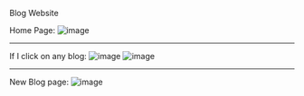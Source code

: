 Blog Website 

Home Page:
![image](https://github.com/user-attachments/assets/2a96422b-863f-45d4-91d5-d0f794ad80a1)

_____________________________________________________________________________________________________
If I click on any blog:
![image](https://github.com/user-attachments/assets/08aa45f1-2e09-482c-86bc-0b8f0966f794)
![image](https://github.com/user-attachments/assets/b7b720b9-abd7-41db-96fe-14b2b366ee70)

_____________________________________________________________________________________________________
New Blog page:
![image](https://github.com/user-attachments/assets/c75b6369-4b86-4048-9cdd-080b0541f7e6)

